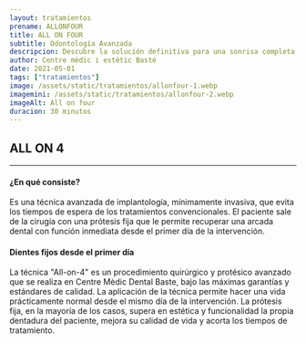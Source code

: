 ```yaml
---
layout: tratamientos
prename: ALLONFOUR
title: ALL ON FOUR
subtitle: Odontología Avanzada
descripcion: Descubre la solución definitiva para una sonrisa completa con nuestro revolucionario tratamiento de  all-on-4 y all-on-6 con sedación consciente.
author: Centre mèdic i estètic Basté
date: 2021-05-01
tags: ["tratamientos"]
image: /assets/static/tratamientos/allonfour-1.webp
imagemini: /assets/static/tratamientos/allonfour-2.webp
imageAlt: All on four
duracion: 30 minutos
---
```



## ALL ON 4
___


#### ¿En qué consiste?
Es una técnica avanzada de implantología, mínimamente invasiva, que evita los tiempos de espera de los tratamientos convencionales. El paciente sale de la cirugía con una prótesis fija que le permite recuperar una arcada dental con función inmediata desde el primer día de la intervención.


#### Dientes fijos desde el primer día
La técnica "All-on-4" es un procedimiento quirúrgico y protésico avanzado que se realiza en Centre Mèdic Dental Baste, bajo las máximas garantías y estándares de calidad. 
La aplicación de la técnica permite hacer una vida prácticamente normal desde el mismo día de la intervención.
La prótesis fija, en la mayoría de los casos, supera en estética y funcionalidad la propia dentadura del paciente, mejora su calidad de vida y acorta los tiempos de tratamiento.


